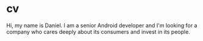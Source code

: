 # cv

Hi, my name is Daniel.
I am a senior Android developer and I'm looking for a company
who cares deeply about its consumers and invest in its people.
